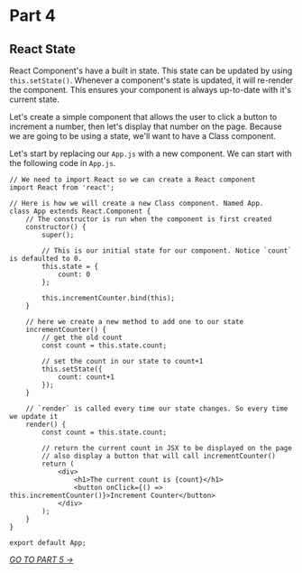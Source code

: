 # Part 4
## React State

React Component's have a built in state. This state can be updated by using `this.setState()`. Whenever a component's state is updated, it will re-render the component. This ensures your component is always up-to-date with it's current state.

Let's create a simple component that allows the user to click a button to increment a number, then let's display that number on the page. Because we are going to be using a state, we'll want to have a Class component.

Let's start by replacing our `App.js` with a new component. We can start with the following code in `App.js`.

```
// We need to import React so we can create a React component
import React from 'react';

// Here is how we will create a new Class component. Named App.
class App extends React.Component {
    // The constructor is run when the component is first created
    constructor() {
        super();

        // This is our initial state for our component. Notice `count` is defaulted to 0.
        this.state = {
            count: 0
        };

        this.incrementCounter.bind(this);
    }

    // here we create a new method to add one to our state
    incrementCounter() {
        // get the old count
        const count = this.state.count;

        // set the count in our state to count+1
        this.setState({
            count: count+1
        });
    }

    // `render` is called every time our state changes. So every time we update it
    render() {
        const count = this.state.count;

        // return the current count in JSX to be displayed on the page
        // also display a button that will call incrementCounter()
        return (
            <div>
                <h1>The current count is {count}</h1>
                <button onClick={() => this.incrementCounter()}>Increment Counter</button>
            </div>
        );
    }
}

export default App;
```


[*GO TO PART 5 ->*](part5.html)
